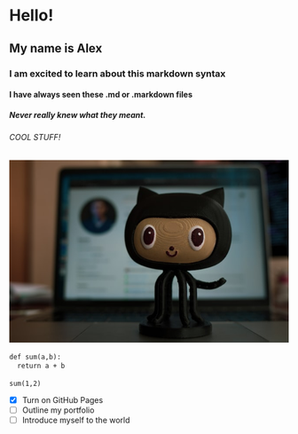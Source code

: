 # Hello!
## My name is Alex
### I am excited to learn about this markdown syntax
#### I have always seen these .md or .markdown files
##### Never really knew what they meant.
###### COOL STUFF!


![Image of Github](https://github.com/alexGalvan0/introduction-to-github/blob/main/roman-synkevych-wX2L8L-fGeA-unsplash.jpg)


```
def sum(a,b):
  return a + b
  
sum(1,2)
```

- [x] Turn on GitHub Pages
- [ ] Outline my portfolio
- [ ] Introduce myself to the world
